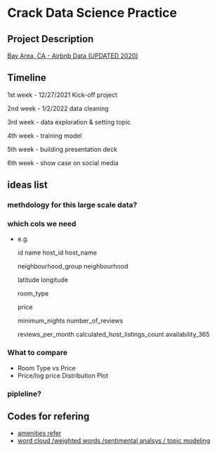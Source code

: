 # Crack Data Science Practice

## Project Description

[Bay Area, CA - Airbnb Data (UPDATED 2020)](https://www.kaggle.com/raywilliam/bay-area-airbnb-data-updated-2020?utm_medium=social&utm_campaign=kaggle-dataset-share&utm_source=linkedin)

## Timeline

1st week - 12/27/2021 Kick-off project

2nd week - 1/2/2022 data cleaning

3rd week - data exploration & setting topic

4th week - training model

5th week - building presentation deck

6th week - show case on social media

## ideas list

### methdology for this large scale data?


### which cols we need

- e.g.

  id
  name
  host_id
  host_name

  neighbourhood_group
  neighbourhood

  latitude
  longitude

  room_type

  price

  minimum_nights
  number_of_reviews

  reviews_per_month
  calculated_host_listings_count
  availability_365

### What to compare

- Room Type vs Price
- Price/log price Distribution Plot


### pipleline?



## Codes for refering

- [amenities refer](https://www.kaggle.com/brittabettendorf/predicting-prices-xgboost-feature-engineering)
- [word cloud /weighted words /sentimental analsys / topic modeling](https://www.kaggle.com/brittabettendorf/nlp-on-airbnb-data)
